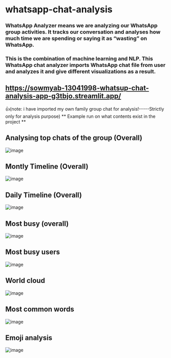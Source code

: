 # whatsapp-chat-analysis
### WhatsApp Analyzer means we are analyzing our WhatsApp group activities. It tracks our conversation and analyses how much time we are spending or saying it as “wasting” on WhatsApp. 


### This is the combination of machine learning and NLP. This WhatsApp chat analyzer  imports WhatsApp chat file from user and analyzes it and give different visualizations as a result.

## https://sowmyab-13041998-whatsup-chat-analysis-app-g3tbjo.streamlit.app/


:+1:(note: i have imported my own family group chat for analysis!-----Strictly only for analysis purpose)
** Example run on what contents exist in the project **
## Analysing top chats of the group (Overall)
![image](https://user-images.githubusercontent.com/107466533/204298648-3aab756b-1384-41d7-b579-754ad0fa9a73.png)

## Montly Timeline (Overall)
![image](https://user-images.githubusercontent.com/107466533/204298827-580f7895-8220-43c6-9528-358ed73ffffb.png)

## Daily Timeline (Overall)
![image](https://user-images.githubusercontent.com/107466533/204299003-2131fad9-20bd-4f78-ad7b-ac5271390ebc.png)

## Most busy (overall)
![image](https://user-images.githubusercontent.com/107466533/204299282-93e9f383-bc0f-4216-93df-afbbc342788b.png)

## Most busy users
![image](https://user-images.githubusercontent.com/107466533/204301278-72e57ef2-2150-4d06-97fe-9c9805a5db52.png)

## World cloud
![image](https://user-images.githubusercontent.com/107466533/204301395-a27279ea-62db-4773-a0dd-e4c097d6ddde.png)

## Most common words
![image](https://user-images.githubusercontent.com/107466533/204302248-5dfffc30-3e75-46ff-864b-5ca67b190fbe.png)

## Emoji analysis
![image](https://user-images.githubusercontent.com/107466533/204302402-30f66cb9-7615-4260-b935-f18a5d1eb24e.png)




